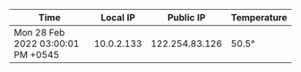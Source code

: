 | Time     | Local IP | Public IP | Temperature |
| ----------- | ----------- | ----------- | ----------- |
| Mon 28 Feb 2022 03:00:01 PM +0545      | 10.0.2.133     | 122.254.83.126  | 50.5° |
